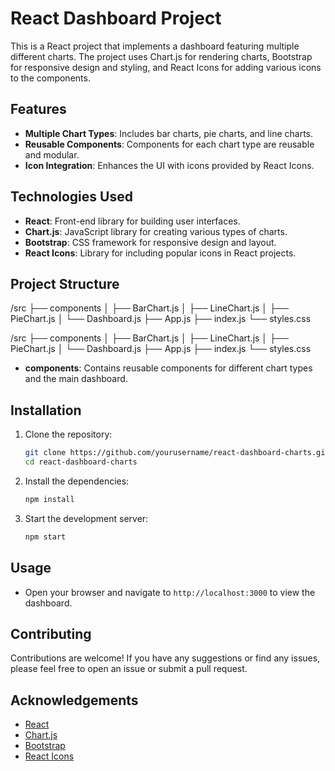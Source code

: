 # React Dashboard Project

This is a React project that implements a dashboard featuring multiple different charts. The project uses Chart.js for rendering charts, Bootstrap for responsive design and styling, and React Icons for adding various icons to the components.

## Features

- **Multiple Chart Types**: Includes bar charts, pie charts, and line charts.
- **Reusable Components**: Components for each chart type are reusable and modular.
- **Icon Integration**: Enhances the UI with icons provided by React Icons.

## Technologies Used

- **React**: Front-end library for building user interfaces.
- **Chart.js**: JavaScript library for creating various types of charts.
- **Bootstrap**: CSS framework for responsive design and layout.
- **React Icons**: Library for including popular icons in React projects.

## Project Structure

/src
├── components
│ ├── BarChart.js
│ ├── LineChart.js
│ ├── PieChart.js
│ └── Dashboard.js
├── App.js
├── index.js
└── styles.css


/src
├── components
│   ├── BarChart.js
│   ├── LineChart.js
│   ├── PieChart.js
│   └── Dashboard.js
├── App.js
├── index.js
└── styles.css



- **components**: Contains reusable components for different chart types and the main dashboard.

## Installation

1. Clone the repository:
    ```bash
    git clone https://github.com/yourusername/react-dashboard-charts.git
    cd react-dashboard-charts
    ```

2. Install the dependencies:
    ```bash
    npm install
    ```

3. Start the development server:
    ```bash
    npm start
    ```

## Usage

- Open your browser and navigate to `http://localhost:3000` to view the dashboard.

## Contributing

Contributions are welcome! If you have any suggestions or find any issues, please feel free to open an issue or submit a pull request.


## Acknowledgements

- [React](https://reactjs.org/)
- [Chart.js](https://www.chartjs.org/)
- [Bootstrap](https://getbootstrap.com/)
- [React Icons](https://react-icons.github.io/react-icons/)
